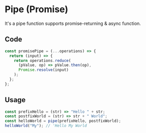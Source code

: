 # Pipe (Promise)

It's a pipe function supports promise-returning & async function.

## Code

<!-- start: code-js -->

```js
const promisePipe = (...operations) => {
  return (input) => {
    return operations.reduce(
      (pValue, op) => pValue.then(op),
      Promise.resolve(input)
    );
  };
};
```

<!-- end: code-js -->

## Usage

```js
const prefixHello = (str) => "Hello " + str;
const postfixWorld = (str) => str + " World";
const helloWorld = pipe(prefixHello, postfixWorld);
helloWorld("My"); // 'Hello My World
```
